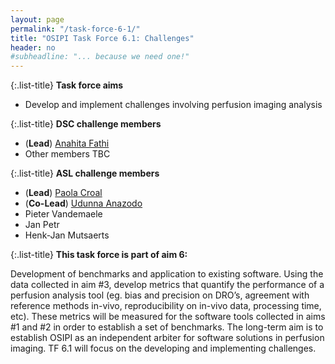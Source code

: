 ```yaml
---
layout: page
permalink: "/task-force-6-1/"
title: "OSIPI Task Force 6.1: Challenges"
header: no
#subheadline: "... because we need one!"
---
```


{:.list-title}
**Task force aims**

- Develop and implement challenges involving perfusion imaging analysis

{:.list-title}
**DSC challenge members**

- (**Lead**) [Anahita Fathi](https://www.linkedin.com/in/anahita-fathi-kazerooni-a3287238/)
- Other members TBC

{:.list-title}
**ASL challenge members**

- (**Lead**) [Paola Croal](https://www.linkedin.com/in/paula-croal/?originalSubdomain=uk)
- (**Co-Lead**) [Udunna Anazodo](https://www.lawsonresearch.ca/scientist/dr-udunna-anazodo)
- Pieter Vandemaele
- Jan Petr
- Henk-Jan Mutsaerts

{:.list-title}
**This task force is part of aim 6:**

Development of benchmarks and application to existing software. Using the data collected in aim #3, develop metrics that quantify the performance of a perfusion analysis tool (eg. bias and precision on DRO’s, agreement with reference methods in-vivo, reproducibility on in-vivo data, processing time, etc). These metrics will be measured for the software tools collected in aims #1 and #2 in order to establish a set of benchmarks. The long-term aim is to establish OSIPI as an independent arbiter for software solutions in perfusion imaging. TF 6.1 will focus on the developing and implementing challenges.
